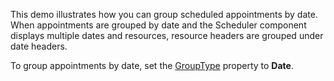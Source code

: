 This demo illustrates how you can group scheduled appointments by date. When appointments are grouped by date and the Scheduler component displays multiple dates and resources, resource headers are grouped under date headers.

To group appointments by date, set the [GroupType](https://docs.devexpress.com/Blazor/DevExpress.Blazor.DxScheduler.GroupType) property to **Date**.
